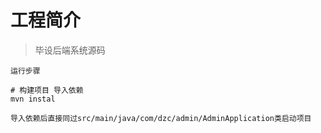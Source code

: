 # 工程简介

>毕设后端系统源码

```
运行步骤

# 构建项目 导入依赖
mvn instal

导入依赖后直接同过src/main/java/com/dzc/admin/AdminApplication类启动项目
```